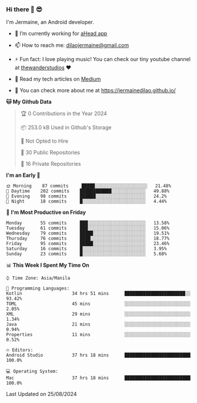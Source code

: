 ### Hi there 👋 😎
I'm Jermaine, an Android developer.

- 🔭 I’m currently working for [aHead app](https://www.ahead-app.com/)

- 📫 How to reach me: dilaojermaine@gmail.com

- ⚡ Fun fact: I love playing music! You can check our tiny youtube channel at [thewanderstudios](https://www.youtube.com/thewanderstudios) ♥️

- 📖 Read my tech articles on [Medium](https://jermainedilao.medium.com/)

- 👀 You can check more about me at https://jermainedilao.github.io/

<!--
**jermainedilao/jermainedilao** is a ✨ _special_ ✨ repository because its `README.md` (this file) appears on your GitHub profile.

Here are some ideas to get you started:

- 🔭 I’m currently working on ...
- 🌱 I’m currently learning ...
- 👯 I’m looking to collaborate on ...
- 🤔 I’m looking for help with ...
- 💬 Ask me about ...
- 📫 How to reach me: ...
- 😄 Pronouns: ...
- ⚡ Fun fact: ...
-->

<!--START_SECTION:waka-->
**🐱 My Github Data** 

> 🏆 0 Contributions in the Year 2024
 > 
> 📦 253.0 kB Used in Github's Storage 
 > 
> 🚫 Not Opted to Hire
 > 
> 📜 30 Public Repositories 
 > 
> 🔑 16 Private Repositories  
 > 
**I'm an Early 🐤** 

```text
🌞 Morning    87 commits     █████░░░░░░░░░░░░░░░░░░░░   21.48% 
🌆 Daytime    202 commits    ████████████░░░░░░░░░░░░░   49.88% 
🌃 Evening    98 commits     ██████░░░░░░░░░░░░░░░░░░░   24.2% 
🌙 Night      18 commits     █░░░░░░░░░░░░░░░░░░░░░░░░   4.44%

```
📅 **I'm Most Productive on Friday** 

```text
Monday       55 commits     ███░░░░░░░░░░░░░░░░░░░░░░   13.58% 
Tuesday      61 commits     ███░░░░░░░░░░░░░░░░░░░░░░   15.06% 
Wednesday    79 commits     █████░░░░░░░░░░░░░░░░░░░░   19.51% 
Thursday     76 commits     ████░░░░░░░░░░░░░░░░░░░░░   18.77% 
Friday       95 commits     █████░░░░░░░░░░░░░░░░░░░░   23.46% 
Saturday     16 commits     █░░░░░░░░░░░░░░░░░░░░░░░░   3.95% 
Sunday       23 commits     █░░░░░░░░░░░░░░░░░░░░░░░░   5.68%

```


📊 **This Week I Spent My Time On** 

```text
⌚︎ Time Zone: Asia/Manila

💬 Programming Languages: 
Kotlin                   34 hrs 51 mins      ███████████████████████░░   93.42% 
TOML                     45 mins             ░░░░░░░░░░░░░░░░░░░░░░░░░   2.05% 
XML                      29 mins             ░░░░░░░░░░░░░░░░░░░░░░░░░   1.34% 
Java                     21 mins             ░░░░░░░░░░░░░░░░░░░░░░░░░   0.94% 
Properties               11 mins             ░░░░░░░░░░░░░░░░░░░░░░░░░   0.52%

🔥 Editors: 
Android Studio           37 hrs 18 mins      █████████████████████████   100.0%

💻 Operating System: 
Mac                      37 hrs 18 mins      █████████████████████████   100.0%

```


 Last Updated on 25/08/2024
<!--END_SECTION:waka-->
